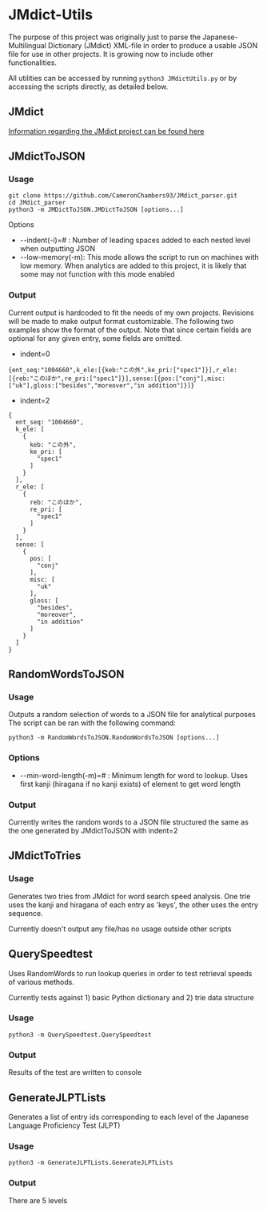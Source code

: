 # JMdict-Utils

The purpose of this project was originally just to parse the Japanese-Multilingual Dictionary (JMdict) XML-file in order to produce a usable JSON file for use in other projects. It is growing now to include other functionalities.

All utilities can be accessed by running ```python3 JMdictUtils.py``` or by accessing the scripts directly, as detailed below.

## JMdict
[Information regarding the JMdict project can be found here](https://www.edrdg.org/jmdict/j_jmdict.html)

## JMdictToJSON
### Usage
```
git clone https://github.com/CameronChambers93/JMdict_parser.git
cd JMdict_parser
python3 -m JMDictToJSON.JMDictToJSON [options...]
```
Options
* --indent(-i)=# : Number of leading spaces added to each nested level when outputting JSON
* --low-memory(-m): This mode allows the script to run on machines with low memory. When analytics are added to this project, it is likely that some may not function with this mode enabled

### Output
Current output is hardcoded to fit the needs of my own projects. Revisions will be made to make output format customizable. The following two examples show the format of the output. Note that since certain fields are optional for any given entry, some fields are omitted.


* indent=0
```
{ent_seq:"1004660",k_ele:[{keb:"この外",ke_pri:["spec1"]}],r_ele:[{reb:"このほか",re_pri:["spec1"]}],sense:[{pos:["conj"],misc:["uk"],gloss:["besides","moreover","in addition"]}]}
```
* indent=2
```
{
  ent_seq: "1004660",
  k_ele: [
    {
      keb: "この外",
      ke_pri: [
        "spec1"
      ]
    }
  ],
  r_ele: [
    {
      reb: "このほか",
      re_pri: [
        "spec1"
      ]
    }
  ],
  sense: [
    {
      pos: [
        "conj"
      ],
      misc: [
        "uk"
      ],
      gloss: [
        "besides",
        "moreover",
        "in addition"
      ]
    }
  ]
}
```

## RandomWordsToJSON
### Usage
Outputs a random selection of words to a JSON file for analytical purposes
The script can be ran with the following command:
```
python3 -m RandomWordsToJSON.RandomWordsToJSON [options...]
```

### Options
* --min-word-length(-m)=# : Minimum length for word to lookup. Uses first kanji (hiragana if no kanji exists) of element to get word length

### Output

Currently writes the random words to a JSON file structured the same as the one generated by JMdictToJSON with indent=2

## JMdictToTries
### Usage
Generates two tries from JMdict for word search speed analysis. One trie uses the kanji and hiragana of each entry as 'keys', the other uses the entry sequence.

Currently doesn't output any file/has no usage outside other scripts

## QuerySpeedtest
Uses RandomWords to run lookup queries in order to test retrieval speeds of various methods.

Currently tests against 1) basic Python dictionary and 2) trie data structure
### Usage
```
python3 -m QuerySpeedtest.QuerySpeedtest
```

### Output
Results of the test are written to console

## GenerateJLPTLists
Generates a list of entry ids corresponding to each level of the Japanese Language Proficiency Test (JLPT)
### Usage
```
python3 -m GenerateJLPTLists.GenerateJLPTLists
```

### Output
There are 5 levels 